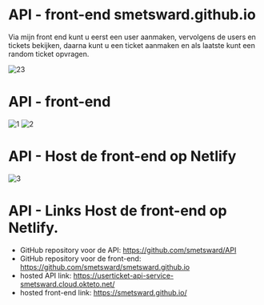 # API - front-end smetsward.github.io

Via mijn front end kunt u eerst een user aanmaken, vervolgens de users en tickets bekijken, daarna kunt u een ticket 
aanmaken en als laatste kunt een random ticket opvragen. 

![23](https://user-images.githubusercontent.com/69649743/202899672-0ba799bf-826c-4d3e-83f4-a33aa1db53e4.JPG)

# API - front-end

![1](https://user-images.githubusercontent.com/69649743/211143724-42c930d1-35e5-4979-a092-e8adc3e05e24.JPG)
![2](https://user-images.githubusercontent.com/69649743/211143726-c104e455-398f-4f09-ba52-9c81912b7bab.JPG)

# API - Host de front-end op Netlify 

![3](https://user-images.githubusercontent.com/69649743/211144115-59da02bc-b9d8-407c-acde-bced0326112a.PNG)

# API - Links Host de front-end op Netlify. 

- GitHub repository voor de API: https://github.com/smetsward/API
- GitHub repository voor de front-end: https://github.com/smetsward/smetsward.github.io
- hosted API link: https://userticket-api-service-smetsward.cloud.okteto.net/
- hosted front-end link: https://smetsward.github.io/

